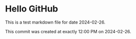 # Hello GitHub
This is a test markdown file for date 2024-02-26.

This commit was created at exactly 12:00 PM on 2024-02-26.
